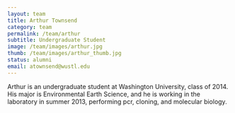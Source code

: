 ```yaml
---
layout: team
title: Arthur Townsend
category: team
permalink: /team/arthur
subtitle: Undergraduate Student
image: /team/images/arthur.jpg
thumb: /team/images/arthur_thumb.jpg
status: alumni
email: atownsend@wustl.edu
---
```


Arthur is an undergraduate student at Washington University, class of 2014. His major is Environmental Earth Science, and he is working in the laboratory in summer 2013, performing pcr, cloning, and molecular biology.